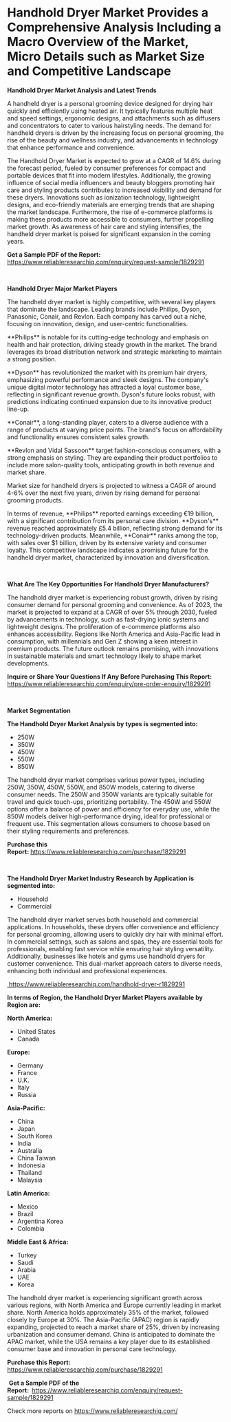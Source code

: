 <p><h1>Handhold Dryer Market Provides a Comprehensive Analysis Including a Macro Overview of the Market, Micro Details such as Market Size and Competitive Landscape</h1></p><p><strong>Handhold Dryer Market Analysis and Latest Trends</strong></p>
<p><p>A handheld dryer is a personal grooming device designed for drying hair quickly and efficiently using heated air. It typically features multiple heat and speed settings, ergonomic designs, and attachments such as diffusers and concentrators to cater to various hairstyling needs. The demand for handheld dryers is driven by the increasing focus on personal grooming, the rise of the beauty and wellness industry, and advancements in technology that enhance performance and convenience.</p><p>The Handhold Dryer Market is expected to grow at a CAGR of 14.6% during the forecast period, fueled by consumer preferences for compact and portable devices that fit into modern lifestyles. Additionally, the growing influence of social media influencers and beauty bloggers promoting hair care and styling products contributes to increased visibility and demand for these dryers. Innovations such as ionization technology, lightweight designs, and eco-friendly materials are emerging trends that are shaping the market landscape. Furthermore, the rise of e-commerce platforms is making these products more accessible to consumers, further propelling market growth. As awareness of hair care and styling intensifies, the handheld dryer market is poised for significant expansion in the coming years.</p></p>
<p><strong>Get a Sample PDF of the Report:&nbsp;</strong> <a href="https://www.reliableresearchiq.com/enquiry/request-sample/1829291?utm_campaign=2780&utm_medium=2&utm_source=Github&utm_content=ia&utm_term=05042025&utm_id=handhold-dryer">https://www.reliableresearchiq.com/enquiry/request-sample/1829291</a></p>
<p>&nbsp;</p>
<p><strong>Handhold Dryer Major Market Players</strong></p>
<p><p>The handheld dryer market is highly competitive, with several key players that dominate the landscape. Leading brands include Philips, Dyson, Panasonic, Conair, and Revlon. Each company has carved out a niche, focusing on innovation, design, and user-centric functionalities.</p><p>**Philips** is notable for its cutting-edge technology and emphasis on health and hair protection, driving steady growth in the market. The brand leverages its broad distribution network and strategic marketing to maintain a strong position. </p><p>**Dyson** has revolutionized the market with its premium hair dryers, emphasizing powerful performance and sleek designs. The company's unique digital motor technology has attracted a loyal customer base, reflecting in significant revenue growth. Dyson's future looks robust, with predictions indicating continued expansion due to its innovative product line-up. </p><p>**Conair**, a long-standing player, caters to a diverse audience with a range of products at varying price points. The brand's focus on affordability and functionality ensures consistent sales growth. </p><p>**Revlon and Vidal Sassoon** target fashion-conscious consumers, with a strong emphasis on styling. They are expanding their product portfolios to include more salon-quality tools, anticipating growth in both revenue and market share.</p><p>Market size for handheld dryers is projected to witness a CAGR of around 4-6% over the next five years, driven by rising demand for personal grooming products. </p><p>In terms of revenue, **Philips** reported earnings exceeding €19 billion, with a significant contribution from its personal care division. **Dyson's** revenue reached approximately £5.4 billion, reflecting strong demand for its technology-driven products. Meanwhile, **Conair** ranks among the top, with sales over $1 billion, driven by its extensive variety and consumer loyalty. This competitive landscape indicates a promising future for the handheld dryer market, characterized by innovation and diversification.</p></p>
<p>&nbsp;</p>
<p><strong>What Are The Key Opportunities For Handhold Dryer Manufacturers?</strong></p>
<p><p>The handhold dryer market is experiencing robust growth, driven by rising consumer demand for personal grooming and convenience. As of 2023, the market is projected to expand at a CAGR of over 5% through 2030, fueled by advancements in technology, such as fast-drying ionic systems and lightweight designs. The proliferation of e-commerce platforms also enhances accessibility. Regions like North America and Asia-Pacific lead in consumption, with millennials and Gen Z showing a keen interest in premium products. The future outlook remains promising, with innovations in sustainable materials and smart technology likely to shape market developments.</p></p>
<p><strong>Inquire or Share Your Questions If Any Before Purchasing This Report:</strong> <a href="https://www.reliableresearchiq.com/enquiry/pre-order-enquiry/1829291?utm_campaign=2780&utm_medium=2&utm_source=Github&utm_content=ia&utm_term=05042025&utm_id=handhold-dryer">https://www.reliableresearchiq.com/enquiry/pre-order-enquiry/1829291</a></p>
<p>&nbsp;</p>
<p><strong>Market Segmentation</strong></p>
<p><strong>The Handhold Dryer Market Analysis by types is segmented into:</strong></p>
<p><ul><li>250W</li><li>350W</li><li>450W</li><li>550W</li><li>850W</li></ul></p>
<p><p>The handhold dryer market comprises various power types, including 250W, 350W, 450W, 550W, and 850W models, catering to diverse consumer needs. The 250W and 350W variants are typically suitable for travel and quick touch-ups, prioritizing portability. The 450W and 550W options offer a balance of power and efficiency for everyday use, while the 850W models deliver high-performance drying, ideal for professional or frequent use. This segmentation allows consumers to choose based on their styling requirements and preferences.</p></p>
<p><strong>Purchase this Report:&nbsp;</strong><a href="https://www.reliableresearchiq.com/purchase/1829291?utm_campaign=2780&utm_medium=2&utm_source=Github&utm_content=ia&utm_term=05042025&utm_id=handhold-dryer">https://www.reliableresearchiq.com/purchase/1829291</a></p>
<p>&nbsp;</p>
<p><strong>The Handhold Dryer Market Industry Research by Application is segmented into:</strong></p>
<p><ul><li>Household</li><li>Commercial</li></ul></p>
<p><p>The handhold dryer market serves both household and commercial applications. In households, these dryers offer convenience and efficiency for personal grooming, allowing users to quickly dry hair with minimal effort. In commercial settings, such as salons and spas, they are essential tools for professionals, enabling fast service while ensuring hair styling versatility. Additionally, businesses like hotels and gyms use handhold dryers for customer convenience. This dual-market approach caters to diverse needs, enhancing both individual and professional experiences.</p></p>
<p><a href="https://www.reliableresearchiq.com/handhold-dryer-r1829291?utm_campaign=2780&utm_medium=2&utm_source=Github&utm_content=ia&utm_term=05042025&utm_id=handhold-dryer">&nbsp;https://www.reliableresearchiq.com/handhold-dryer-r1829291</a></p>
<p><strong>In terms of Region, the Handhold Dryer Market Players available by Region are:</strong></p>
<p>
    <p> <strong> North America: </strong>
        <ul>
            <li>United States</li>
            <li>Canada</li>
        </ul>
        </p> 
    <p> <strong> Europe: </strong>
        <ul>
            <li>Germany</li>
            <li>France</li>
            <li>U.K.</li>
            <li>Italy</li>
            <li>Russia</li>
        </ul>
        </p> 
    <p> <strong> Asia-Pacific: </strong>
        <ul>
            <li>China</li>
            <li>Japan</li>
            <li>South Korea</li>
            <li>India</li>
            <li>Australia</li>
            <li>China Taiwan</li>
            <li>Indonesia</li>
            <li>Thailand</li>
            <li>Malaysia</li>
        </ul>
        </p> 
    <p> <strong> Latin America: </strong>
        <ul>
            <li>Mexico</li>
            <li>Brazil</li>
            <li>Argentina Korea</li>
            <li>Colombia</li>
        </ul>
        </p> 
    <p> <strong> Middle East & Africa: </strong>
        <ul>
            <li>Turkey</li>
            <li>Saudi</li>
            <li>Arabia</li>
            <li>UAE</li>
            <li>Korea</li>
        </ul>
    </p>
    </p>
<p><p>The handhold dryer market is experiencing significant growth across various regions, with North America and Europe currently leading in market share. North America holds approximately 35% of the market, followed closely by Europe at 30%. The Asia-Pacific (APAC) region is rapidly expanding, projected to reach a market share of 25%, driven by increasing urbanization and consumer demand. China is anticipated to dominate the APAC market, while the USA remains a key player due to its established consumer base and innovation in personal care technology.</p></p>
<p><strong>Purchase this Report: </strong><a href="https://www.reliableresearchiq.com/purchase/1829291?utm_campaign=2780&utm_medium=2&utm_source=Github&utm_content=ia&utm_term=05042025&utm_id=handhold-dryer">https://www.reliableresearchiq.com/purchase/1829291</a></p>
<p>&nbsp;<strong>Get a Sample PDF of the Report:&nbsp;&nbsp;</strong><a href="https://www.reliableresearchiq.com/enquiry/request-sample/1829291?utm_campaign=2780&utm_medium=2&utm_source=Github&utm_content=ia&utm_term=05042025&utm_id=handhold-dryer">https://www.reliableresearchiq.com/enquiry/request-sample/1829291</a></p>
<p><strong></strong></p>
<p>Check more reports on <a href="https://www.reliableresearchiq.com/?utm_campaign=2780&utm_medium=2&utm_source=Github&utm_content=ia&utm_term=05042025&utm_id=handhold-dryer">https://www.reliableresearchiq.com/</a></p>